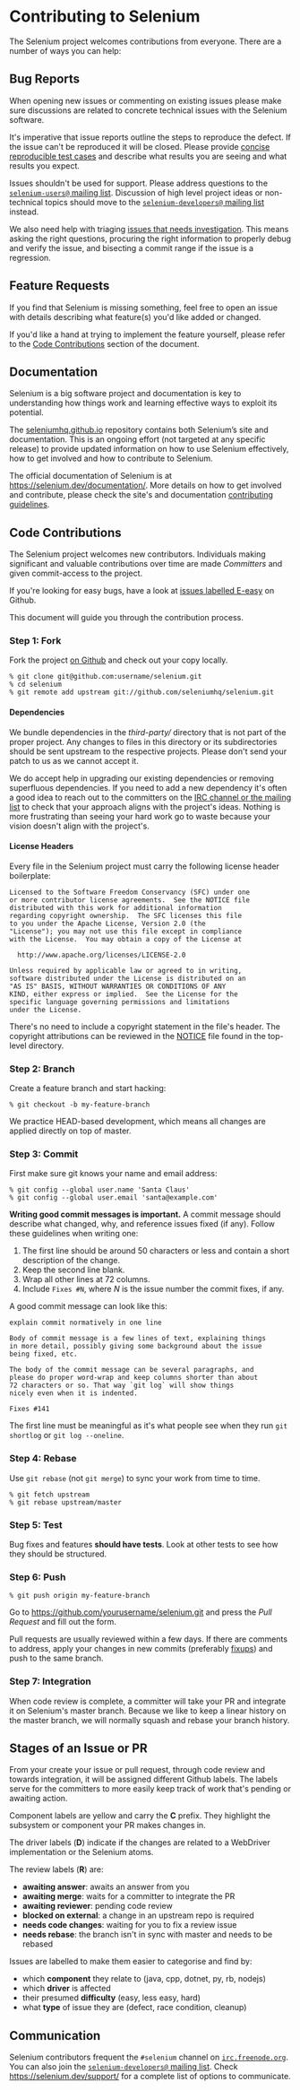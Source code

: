 # Contributing to Selenium

The Selenium project welcomes contributions from everyone. There are a
number of ways you can help:

## Bug Reports

When opening new issues or commenting on existing issues please make
sure discussions are related to concrete technical issues with the
Selenium software.

It's imperative that issue reports outline the steps to reproduce
the defect. If the issue can't be reproduced it will be closed.
Please provide [concise reproducible test cases](http://sscce.org/)
and describe what results you are seeing and what results you expect.

Issues shouldn't be used for support. Please address questions to the
[`selenium-users@` mailing list](https://groups.google.com/forum/#!forum/selenium-users).
Discussion of high level project ideas or non-technical topics should
move to the
[`selenium-developers@` mailing list](https://groups.google.com/forum/#!forum/selenium-developers)
instead.

We also need help with triaging
[issues that needs investigation](https://github.com/SeleniumHQ/automationagent/labels/I-needs%20investigation).
This means asking the right questions, procuring the right information
to properly debug and verify the issue, and bisecting a commit range if
the issue is a regression.

## Feature Requests

If you find that Selenium is missing something, feel free to open an issue
with details describing what feature(s) you'd like added or changed.  

If you'd like a hand at trying to implement the feature yourself, please refer to the [Code Contributions](#code-contributions) section of the document.


## Documentation

Selenium is a big software project and documentation is key to
understanding how things work and learning effective ways to exploit
its potential.

The [seleniumhq.github.io](https://github.com/SeleniumHQ/seleniumhq.github.io/)
repository contains both Selenium’s site and documentation. This is an ongoing
effort (not targeted at any specific release) to provide updated information on
how to use Selenium effectively, how to get involved and how to contribute to Selenium.

The official documentation of Selenium is at https://selenium.dev/documentation/.
More details on how to get involved and contribute, please check the site's
and documentation [contributing guidelines](https://selenium.dev/documentation/en/contributing/).

## Code Contributions

The Selenium project welcomes new contributors. Individuals making
significant and valuable contributions over time are made _Committers_
and given commit-access to the project.

If you're looking for easy bugs, have a look at
[issues labelled E-easy](https://github.com/SeleniumHQ/automationagent/issues?q=is%3Aopen+is%3Aissue+label%3AE-easy)
on Github.

This document will guide you through the contribution process.

### Step 1: Fork

Fork the project [on Github](https://github.com/seleniumhq/selenium)
and check out your copy locally.

```shell
% git clone git@github.com:username/selenium.git
% cd selenium
% git remote add upstream git://github.com/seleniumhq/selenium.git
```

#### Dependencies

We bundle dependencies in the _third-party/_ directory that is not
part of the proper project. Any changes to files in this directory or
its subdirectories should be sent upstream to the respective projects.
Please don't send your patch to us as we cannot accept it.

We do accept help in upgrading our existing dependencies or removing
superfluous dependencies. If you need to add a new dependency it's
often a good idea to reach out to the committers on the
[IRC channel or the mailing list](https://github.com/SeleniumHQ/automationagent/blob/master/CONTRIBUTING.md#communication)
to check that your approach aligns with the project's
ideas. Nothing is more frustrating than seeing your hard work go to
waste because your vision doesn't align with the project's.

#### License Headers

Every file in the Selenium project must carry the following license
header boilerplate:

```text
Licensed to the Software Freedom Conservancy (SFC) under one
or more contributor license agreements.  See the NOTICE file
distributed with this work for additional information
regarding copyright ownership.  The SFC licenses this file
to you under the Apache License, Version 2.0 (the
"License"); you may not use this file except in compliance
with the License.  You may obtain a copy of the License at

  http://www.apache.org/licenses/LICENSE-2.0

Unless required by applicable law or agreed to in writing,
software distributed under the License is distributed on an
"AS IS" BASIS, WITHOUT WARRANTIES OR CONDITIONS OF ANY
KIND, either express or implied.  See the License for the
specific language governing permissions and limitations
under the License.
```

There's no need to include a copyright statement in the file's header.
The copyright attributions can be reviewed in the
[NOTICE](https://github.com/SeleniumHQ/automationagent/blob/master/NOTICE)
file found in the top-level directory.

### Step 2: Branch

Create a feature branch and start hacking:

```shell
% git checkout -b my-feature-branch
```

We practice HEAD-based development, which means all changes are applied
directly on top of master.

### Step 3: Commit

First make sure git knows your name and email address:

```shell
% git config --global user.name 'Santa Claus'
% git config --global user.email 'santa@example.com'
```

**Writing good commit messages is important.** A commit message
should describe what changed, why, and reference issues fixed (if
any). Follow these guidelines when writing one:

1. The first line should be around 50 characters or less and contain a
    short description of the change.
2. Keep the second line blank.
3. Wrap all other lines at 72 columns.
4. Include `Fixes #N`, where _N_ is the issue number the commit
    fixes, if any.

A good commit message can look like this:

```text
explain commit normatively in one line

Body of commit message is a few lines of text, explaining things
in more detail, possibly giving some background about the issue
being fixed, etc.

The body of the commit message can be several paragraphs, and
please do proper word-wrap and keep columns shorter than about
72 characters or so. That way `git log` will show things
nicely even when it is indented.

Fixes #141
```

The first line must be meaningful as it's what people see when they
run `git shortlog` or `git log --oneline`.

### Step 4: Rebase

Use `git rebase` (not `git merge`) to sync your work from time to time.

```shell
% git fetch upstream
% git rebase upstream/master
```

### Step 5: Test

Bug fixes and features **should have tests**. Look at other tests to
see how they should be structured.

### Step 6: Push

```shell
% git push origin my-feature-branch
```

Go to https://github.com/yourusername/selenium.git and press the _Pull
Request_ and fill out the form. 

Pull requests are usually reviewed within a few days. If there are
comments to address, apply your changes in new commits (preferably
[fixups](http://git-scm.com/docs/git-commit)) and push to the same
branch.

### Step 7: Integration

When code review is complete, a committer will take your PR and
integrate it on Selenium's master branch. Because we like to keep a
linear history on the master branch, we will normally squash and rebase
your branch history.

## Stages of an Issue or PR

From your create your issue or pull request, through code review and
towards integration, it will be assigned different Github labels. The
labels serve for the committers to more easily keep track of work
that's pending or awaiting action.

Component labels are yellow and carry the **C** prefix. They highlight
the subsystem or component your PR makes changes in.

The driver labels (**D**) indicate if the changes are related to a
WebDriver implementation or the Selenium atoms.

The review labels (**R**) are:

* **awaiting answer**: awaits an answer from you
* **awaiting merge**: waits for a committer to integrate the PR
* **awaiting reviewer**: pending code review
* **blocked on external**: a change in an upstream repo is required
* **needs code changes**: waiting for you to fix a review issue
* **needs rebase**: the branch isn't in sync with master and needs to
    be rebased

Issues are labelled to make them easier to categorise and find by:

* which **component** they relate to (java, cpp, dotnet, py, rb, nodejs)
* which **driver** is affected
* their presumed **difficulty** (easy, less easy, hard)
* what **type** of issue they are (defect, race condition, cleanup)

## Communication

Selenium contributors frequent the `#selenium` channel on
[`irc.freenode.org`](https://webchat.freenode.net/). You can also join
the [`selenium-developers@` mailing list](https://groups.google.com/forum/#!forum/selenium-developers).
Check https://selenium.dev/support/ for a complete list of options to communicate.

